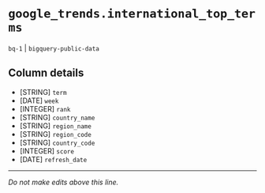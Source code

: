 # `google_trends.international_top_terms`
`bq-1` | `bigquery-public-data`

## Column details
* [STRING]    `term`
* [DATE]      `week`
* [INTEGER]   `rank`
* [STRING]    `country_name`
* [STRING]    `region_name`
* [STRING]    `region_code`
* [STRING]    `country_code`
* [INTEGER]   `score`
* [DATE]      `refresh_date`

-------------------------------------------------------------------------------
*Do not make edits above this line.*
